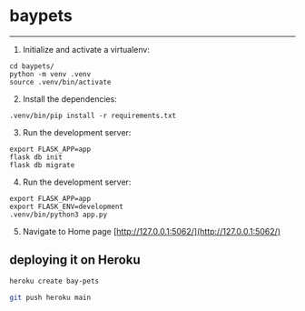 # baypets
-------------


1. Initialize and activate a virtualenv:
```
cd baypets/
python -m venv .venv
source .venv/bin/activate
```

2. Install the dependencies:
```
.venv/bin/pip install -r requirements.txt
```

3. Run the development server:
```
export FLASK_APP=app
flask db init
flask db migrate
```
4. Run the development server:
```
export FLASK_APP=app
export FLASK_ENV=development
.venv/bin/python3 app.py
```

5. Navigate to Home page [http://127.0.0.1:5062/](http://127.0.0.1:5062/)


## deploying it on Heroku

```bash
heroku create bay-pets

git push heroku main
```
